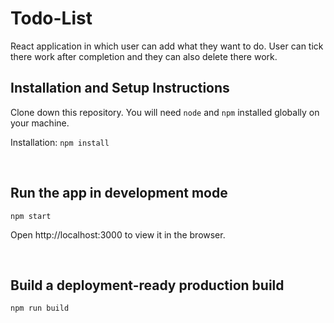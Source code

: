 # Todo-List
React application in which user can add what they want to do. User can tick there work after completion and they can also delete there work.

## Installation and Setup Instructions
Clone down this repository. You will need `node` and `npm` installed globally on your machine.

Installation:
`npm install`

<br>

## Run the app in development mode
`npm start`

Open http://localhost:3000 to view it in the browser.

<br>

## Build a deployment-ready production build
`npm run build`
